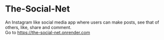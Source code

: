 # The-Social-Net
An Instagram like social media app where users can make posts, see that of others, like, share and comment. <br>
Go to https://the-social-net.onrender.com

